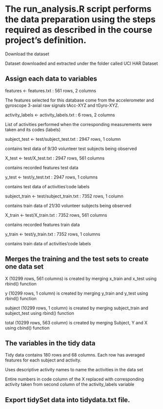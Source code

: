 # The run_analysis.R script performs the data preparation using the steps required as described in the course project’s definition.

Download the dataset

Dataset downloaded and extracted under the folder called UCI HAR Dataset

## Assign each data to variables

features <- features.txt : 561 rows, 2 columns

The features selected for this database come from the accelerometer and gyroscope 3-axial raw signals tAcc-XYZ and tGyro-XYZ.

activity_labels <- activity_labels.txt : 6 rows, 2 columns

List of activities performed when the corresponding measurements were taken and its codes (labels)

subject_test <- test/subject_test.txt : 2947 rows, 1 column

contains test data of 9/30 volunteer test subjects being observed

X_test <- test/X_test.txt : 2947 rows, 561 columns

contains recorded features test data

y_test <- test/y_test.txt : 2947 rows, 1 columns

contains test data of activities’code labels

subject_train <- test/subject_train.txt : 7352 rows, 1 column

contains train data of 21/30 volunteer subjects being observed

X_train <- test/X_train.txt : 7352 rows, 561 columns

contains recorded features train data

y_train <- test/y_train.txt : 7352 rows, 1 columns

contains train data of activities’code labels

## Merges the training and the test sets to create one data set

X (10299 rows, 561 columns) is created by merging x_train and x_test using rbind() function

y (10299 rows, 1 column) is created by merging y_train and y_test using rbind() function

subject (10299 rows, 1 column) is created by merging subject_train and subject_test using rbind() function

total (10299 rows, 563 column) is created by merging Subject, Y and X using cbind() function

## The variables in the tidy data

Tidy data contains 180 rows and 68 columns. Each row has averaged features for each subject and activity.


Uses descriptive activity names to name the activities in the data set

Entire numbers in code column of the X replaced with corresponding activity taken from second column of the activity_labels variable

## Export tidySet data into tidydata.txt file.

